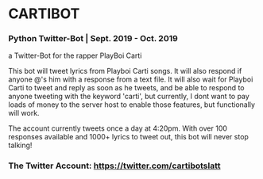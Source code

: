 # CARTIBOT
### Python Twitter-Bot | Sept. 2019 - Oct. 2019

a Twitter-Bot for the rapper PlayBoi Carti

This bot will tweet lyrics from Playboi Carti songs. It will also respond if anyone @'s him with a response from a text file.
It will also wait for Playboi Carti to tweet and reply as soon as he tweets, and be able to respond to anyone tweeting with the keyword 'carti', but currently, I dont want to pay loads of money to the server host to enable those features, but functionally will work. 

The account currently tweets once a day at 4:20pm. With over 100 responses available and 1000+ lyrics to tweet out, this bot will never stop talking!

###
### The Twitter Account: https://twitter.com/cartibotslatt
